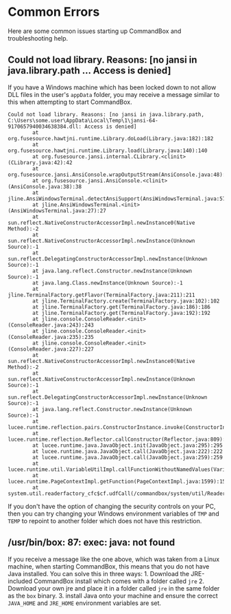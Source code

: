# Common Errors

Here are some common issues starting up CommandBox and troubleshooting help.

## Could not load library. Reasons: \[no jansi in java.library.path ... Access is denied]

If you have a Windows machine which has been locked down to not allow DLL files in the user's `appData` folder, you may receive a message similar to this when attempting to start CommandBox.

```
Could not load library. Reasons: [no jansi in java.library.path, C:\Users\some.user\AppData\Local\Temp\1\jansi-64-9170657940034638384.dll: Access is denied]
        at org.fusesource.hawtjni.runtime.Library.doLoad(Library.java:182):182
        at org.fusesource.hawtjni.runtime.Library.load(Library.java:140):140
        at org.fusesource.jansi.internal.CLibrary.<clinit>(CLibrary.java:42):42
        at org.fusesource.jansi.AnsiConsole.wrapOutputStream(AnsiConsole.java:48):48
        at org.fusesource.jansi.AnsiConsole.<clinit>(AnsiConsole.java:38):38
        at jline.AnsiWindowsTerminal.detectAnsiSupport(AnsiWindowsTerminal.java:57):57
        at jline.AnsiWindowsTerminal.<init>(AnsiWindowsTerminal.java:27):27
        at sun.reflect.NativeConstructorAccessorImpl.newInstance0(Native Method):-2
        at sun.reflect.NativeConstructorAccessorImpl.newInstance(Unknown Source):-1
        at sun.reflect.DelegatingConstructorAccessorImpl.newInstance(Unknown Source):-1
        at java.lang.reflect.Constructor.newInstance(Unknown Source):-1
        at java.lang.Class.newInstance(Unknown Source):-1
        at jline.TerminalFactory.getFlavor(TerminalFactory.java:211):211
        at jline.TerminalFactory.create(TerminalFactory.java:102):102
        at jline.TerminalFactory.get(TerminalFactory.java:186):186
        at jline.TerminalFactory.get(TerminalFactory.java:192):192
        at jline.console.ConsoleReader.<init>(ConsoleReader.java:243):243
        at jline.console.ConsoleReader.<init>(ConsoleReader.java:235):235
        at jline.console.ConsoleReader.<init>(ConsoleReader.java:227):227
        at sun.reflect.NativeConstructorAccessorImpl.newInstance0(Native Method):-2
        at sun.reflect.NativeConstructorAccessorImpl.newInstance(Unknown Source):-1
        at sun.reflect.DelegatingConstructorAccessorImpl.newInstance(Unknown Source):-1
        at java.lang.reflect.Constructor.newInstance(Unknown Source):-1
        at lucee.runtime.reflection.pairs.ConstructorInstance.invoke(ConstructorInstance.java:52):52
        at lucee.runtime.reflection.Reflector.callConstructor(Reflector.java:809):809
        at lucee.runtime.java.JavaObject.init(JavaObject.java:295):295
        at lucee.runtime.java.JavaObject.call(JavaObject.java:222):222
        at lucee.runtime.java.JavaObject.call(JavaObject.java:259):259
        at lucee.runtime.util.VariableUtilImpl.callFunctionWithoutNamedValues(VariableUtilImpl.java:743):743
        at lucee.runtime.PageContextImpl.getFunction(PageContextImpl.java:1599):1599
        at system.util.readerfactory_cfc$cf.udfCall(/commandbox/system/util/ReaderFactory.cfc:38):38
```

If you don't have the option of changing the security controls on your PC, then you can try changing your Windows environment variables of `TMP` and `TEMP` to repoint to another folder which does not have this restriction.

## /usr/bin/box: 87: exec: java: not found

If you receive a message like the one above, which was taken from a Linux machine, when starting CommandBox, this means that you do not have Java installed. You can solve this in three ways: 1. Download the JRE-included CommandBox install which comes with a folder called `jre` 2. Download your own jre and place it in a folder called `jre` in the same folder as the `box` binary. 3. install Java onto your machine and ensure the correct `JAVA_HOME` and `JRE_HOME` environment variables are set.

